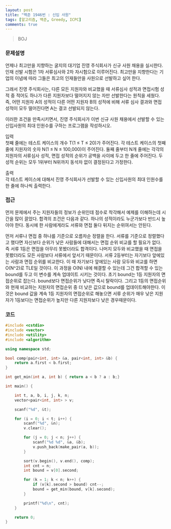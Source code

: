 ```yaml
---
layout: post
title: "백준 1946번 : 신입 사원"
tags: [알고리즘, 백준, Greedy, ICPC]
comments: true
---
```


> BOJ  

### 문제설명  
언제나 최고만을 지향하는 굴지의 대기업 진영 주식회사가 신규 사원 채용을 실시한다. 인재 선발 시험은 1차 서류심사와 2차 자시험으로 이루어진다. 최고만을 지향한다는 기업의 이념에 따라 그들은 최고의 인재들만을 사원으로 선발하고 싶어 한다.  

그래서 진영 주식회사는, 다른 모든 지원자와 비교했을 때 서류심사 성적과 면접시험 성적 중 적어도 하나가 다른 지원자보다 떨어지지 않는 자만 선발한다는 원칙을 세웠다. 즉, 어떤 지원자 A의 성적이 다른 어떤 지원자 B의 성적에 비해 서류 심사 결과와 면접 성적이 모두 떨어진다면 A는 결코 선발되지 않는다.  

이러한 조건을 만족시키면서, 진영 주식회사가 이번 신규 사원 채용에서 선발할 수 있는 신입사원의 최대 인원수를 구하는 프로그램을 작성하시오.  

입력  
첫째 줄에는 테스트 케이스의 개수 T(1 ≤ T ≤ 20)가 주어진다. 각 테스트 케이스의 첫째 줄에 지원자의 숫자 N(1 ≤ N ≤ 100,000)이 주어진다. 둘째 줄부터 N개 줄에는 각각의 지원자의 서류심사 성적, 면접 성적의 순위가 공백을 사이에 두고 한 줄에 주어진다. 두 성적 순위는 모두 1위부터 N위까지 동석차 없이 결정된다고 가정한다.  

출력  
각 테스트 케이스에 대해서 진영 주식회사가 선발할 수 있는 신입사원의 최대 인원수를 한 줄에 하나씩 출력한다.  

### 접근  
먼저 문제에서 주는 지원자들의 정보가 순위인데 점수로 착각해서 예제를 이해하는데 시간을 많이 끌었다. 합격의 조건은 다음과 같다. 하나의 성적이라도 누군가보다 반드시 높아야 한다. 동시에 한 사람에게라도 서류와 면접 둘다 뒤지는 순위여서는 안된다.  

먼저 서류나 면접 중 하나를 기준으로 오름차순 정렬을 한다. 서류를 기준으로 정렬했다고 했다면 자신보다 순위가 낮은 사람들에 대해서는 면접 순위 비교를 할 필요가 없다. 즉 서류 1등은 면접을 아무리 못봤더라도 합격이다. 나머지 모두와 비교했을 때 면접을 못봤더라도 모든 사람보다 서류에서 앞서기 때문이다. 서류 2등부터는 자기보다 앞에있는 사람과 면접 순위를 비교한다. 이 때 자기보다 앞에있는 사람 모두와 비교를 하면 O(N^2)로 TLE일 것이다. 이 과정을 O(N) 내에 해결할 수 있는데 그건 합격할 수 있는 bound를 두고 이 변수를 계속 업데이트 시키는 것이다. 초기 bound는 1등 지원자의 면접순위로 잡는다. bound보다 면접순위가 낮다면 즉시 탈락이다. 그리고 1등의 면접순위와 현재 비교하는 지원자의 면접순위 중 더 낮은 값으로 bound를 업데이트해야한다. 이것은 bound 값을 계속 1등 지원자의 면접순위로 해놓으면 서류 순위가 매우 낮은 지원자가 1등보다는 면접순위가 높지만 다른 지원자보다 낮은 경우때문이다.  

### 코드  
~~~c++
#include <cstdio>
#include <vector>
#include <utility>
#include <algorithm>

using namespace std;

bool comp(pair<int, int> &a, pair<int, int> &b) {
    return a.first < b.first;
}

int get_min(int a, int b) { return a < b ? a : b;}

int main() {

    int t, a, b, i, j, k, n;
    vector<pair<int, int> > v;

    scanf("%d", &t);

    for (i = 0; i < t; i++) {
        scanf("%d", &n);
        v.clear();

        for (j = 0; j < n; j++) {
            scanf("%d %d", &a, &b);
            v.push_back(make_pair(a, b));
        }

        sort(v.begin(), v.end(), comp);
        int cnt = n;
        int bound = v[0].second;

        for (k = 1; k < n; k++) {
            if (v[k].second > bound) cnt--;
            bound = get_min(bound, v[k].second);
        }

        printf("%d\n", cnt);
    }

    return 0;
}
~~~